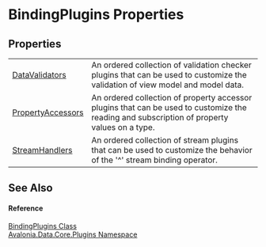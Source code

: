 # BindingPlugins Properties




## Properties
<table>
<tr>
<td><a href="P_Avalonia_Data_Core_Plugins_BindingPlugins_DataValidators">DataValidators</a></td>
<td>An ordered collection of validation checker plugins that can be used to customize the validation of view model and model data.</td>
</tr>
<tr>
<td><a href="P_Avalonia_Data_Core_Plugins_BindingPlugins_PropertyAccessors">PropertyAccessors</a></td>
<td>An ordered collection of property accessor plugins that can be used to customize the reading and subscription of property values on a type.</td>
</tr>
<tr>
<td><a href="P_Avalonia_Data_Core_Plugins_BindingPlugins_StreamHandlers">StreamHandlers</a></td>
<td>An ordered collection of stream plugins that can be used to customize the behavior of the '^' stream binding operator.</td>
</tr>
</table>

## See Also


#### Reference
<a href="T_Avalonia_Data_Core_Plugins_BindingPlugins">BindingPlugins Class</a>  
<a href="N_Avalonia_Data_Core_Plugins">Avalonia.Data.Core.Plugins Namespace</a>  

